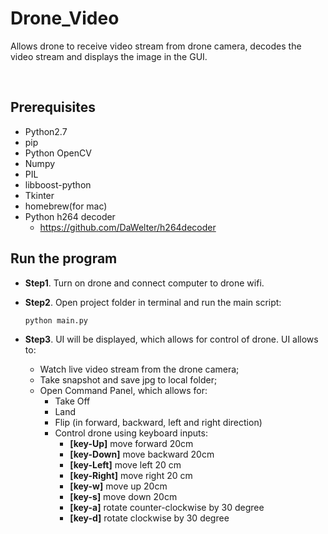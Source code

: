 # Drone_Video
Allows drone to receive video stream from drone camera, decodes the video stream and displays the image in the GUI.

<br>

## Prerequisites

- Python2.7
- pip
- Python OpenCV
- Numpy 
- PIL
- libboost-python
- Tkinter
- homebrew(for mac)
- Python h264 decoder
    - <https://github.com/DaWelter/h264decoder>
    
    
## Run the program
- **Step1**. Turn on drone and connect computer to drone wifi.


- **Step2**. Open project folder in terminal and run the main script:
    
    ```
    python main.py
    ```

- **Step3**. UI will be displayed, which allows for control of drone. UI allows to:

    - Watch live video stream from the drone camera;
    - Take snapshot and save jpg to local folder;
    - Open Command Panel, which allows for:
        - Take Off
        - Land
        - Flip (in forward, backward, left and right direction)
        - Control drone using keyboard inputs:
            - **[key-Up]** move forward 20cm
            - **[key-Down]** move backward 20cm
            - **[key-Left]** move left 20 cm
            - **[key-Right]** move right 20 cm
            - **[key-w]** move up 20cm
            - **[key-s]** move down 20cm
            - **[key-a]** rotate counter-clockwise by 30 degree
            - **[key-d]** rotate clockwise by 30 degree
     
